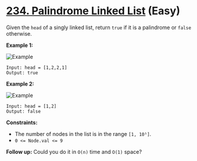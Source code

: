 # [234. Palindrome Linked List][link] (Easy)

[link]: https://leetcode.com/problems/palindrome-linked-list/

Given the `head` of a singly linked list, return `true` if it is a palindrome
or `false` otherwise.

**Example 1:**

![Example](https://assets.leetcode.com/uploads/2021/03/03/pal1linked-list.jpg)

```text
Input: head = [1,2,2,1]
Output: true
```

**Example 2:**

![Example](https://assets.leetcode.com/uploads/2021/03/03/pal2linked-list.jpg)

```text
Input: head = [1,2]
Output: false
```

**Constraints:**

- The number of nodes in the list is in the range `[1, 10⁵]`.
- `0 <= Node.val <= 9`

**Follow up:** Could you do it in `O(n)` time and `O(1)` space?
